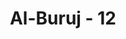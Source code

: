 ---
title: "Al-Buruj - 12"
no: 12
arabic_no: ١٢
ayah: اِنَّ بَطْشَ رَبِّكَ لَشَدِيْدٌ ۗ 
translation: "Sungguh, azab Tuhanmu sangat keras."
tafsir: "Dalam ayat ini dijelaskan bahwa siksa yang akan ditimpakan kepada orang-orang kafir yang menganiaya, menyiksa, dan membunuh orang-orang mukmin karena tidak mau meninggalkan agama mereka, sangatlah keras. Perlu diingat bahwa Allah-lah yang telah menciptakan mereka, dan Dia pula yang menghidupkan mereka kembali.\n\nMereka akhirnya akan kembali kepada Allah. Apabila Ia belum menyiksa mereka di dunia ini, bukanlah berarti mereka tidak akan mendapat siksaan sama sekali. Akan tetapi, siksaan itu diundurkan waktunya sampai mereka kembali kepada-Nya, yaitu pada hari Kiamat."
---